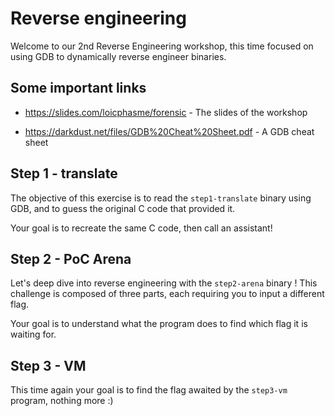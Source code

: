 # Reverse engineering

Welcome to our 2nd Reverse Engineering workshop, this time focused on using GDB to dynamically reverse engineer binaries.

## Some important links

* https://slides.com/loicphasme/forensic - The slides of the workshop

* https://darkdust.net/files/GDB%20Cheat%20Sheet.pdf - A GDB cheat sheet

## Step 1 - translate

The objective of this exercise is to read the `step1-translate` binary using GDB, and to guess the original C code that provided it.

Your goal is to recreate the same C code, then call an assistant!

## Step 2 - PoC Arena

Let's deep dive into reverse engineering with the `step2-arena` binary ! This challenge is composed of three parts, each requiring you to input a different flag.

Your goal is to understand what the program does to find which flag it is waiting for.

## Step 3 - VM

This time again your goal is to find the flag awaited by the `step3-vm` program, nothing more :)